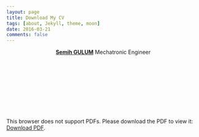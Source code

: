 ```yaml
---
layout: page
title: Download My CV
tags: [about, Jekyll, theme, moon]
date: 2016-03-21
comments: false
---
```

    
<center><a href="http://semihstp.github.io"><b>Semih GULUM</b></a> Mechatronic Engineer </center>
<object data="https://github.com/semihstp/semihstp.github.io/files/6477157/Semih.GULUM.CV.pdf" type="application/pdf" width="700px" height="700px" target="_blank">
    <embed src="http://yoursite.com/the.pdf">
        <p>This browser does not support PDFs. Please download the PDF to view it: <a href="http://yoursite.com/the.pdf">Download PDF</a>.</p>
    </embed>
</object>
